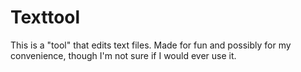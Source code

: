 # Texttool
This is a "tool" that edits text files. Made for fun and possibly for my convenience, though I'm not sure if I would ever use it.